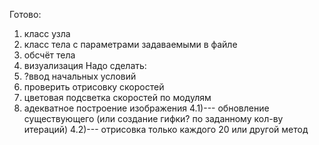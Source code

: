 Готово:
1) класс узла
2) класс тела с параметрами задаваемыми в файле
3) обсчёт тела
4) визуализация
Надо сделать:
1) ?ввод начальных условий
2) проверить отрисовку скоростей
3) цветовая подсветка скоростей по модулям
4) адекватное построение изображения
4.1)--- обновление существующего (или создание гифки? по заданному кол-ву итераций)
4.2)--- отрисовка только каждого 20 или другой метод
